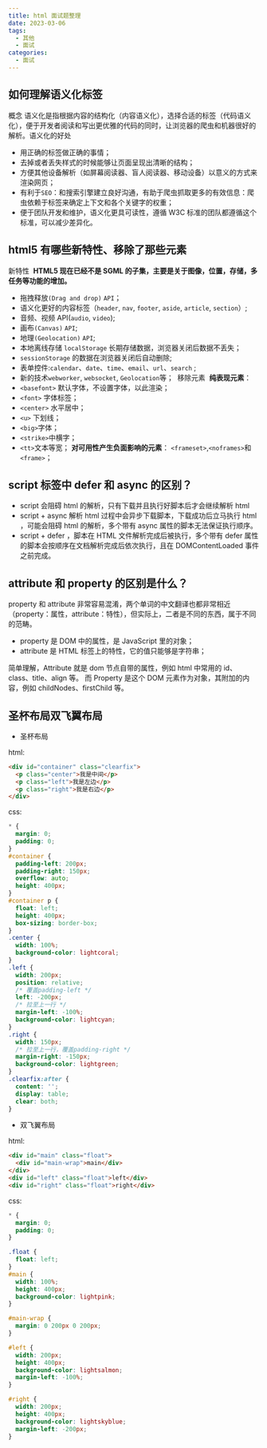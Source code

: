 ```yaml
---
title: html 面试题整理
date: 2023-03-06
tags:
  - 其他
  - 面试
categories:
  - 面试
---
```


## 如何理解语义化标签

概念
​
语义化是指根据内容的结构化（内容语义化），选择合适的标签（代码语义化），便于开发者阅读和写出更优雅的代码的同时，让浏览器的爬虫和机器很好的解析。
​
语义化的好处
​

- 用正确的标签做正确的事情；
- 去掉或者丢失样式的时候能够让页面呈现出清晰的结构；
- 方便其他设备解析（如屏幕阅读器、盲人阅读器、移动设备）以意义的方式来渲染网页；
- 有利于`SEO`：和搜索引擎建立良好沟通，有助于爬虫抓取更多的有效信息：爬虫依赖于标签来确定上下文和各个关键字的权重；
- 便于团队开发和维护，语义化更具可读性，遵循 W3C 标准的团队都遵循这个标准，可以减少差异化。

## html5 有哪些新特性、移除了那些元素

新特性
​
**HTML5 现在已经不是 SGML 的子集，主要是关于图像，位置，存储，多任务等功能的增加。**
​

- 拖拽释放`(Drag and drop)` `API`；
- 语义化更好的内容标签（`header`, `nav`, `footer`, `aside`, `article`, `section`）;
- 音频、视频 API(`audio`, `video`);
- 画布`(Canvas)` `API`;
- 地理`(Geolocation)` `API`;
- 本地离线存储 `localStorage` 长期存储数据，浏览器关闭后数据不丢失；
- `sessionStorage` 的数据在浏览器关闭后自动删除;
- 表单控件:`calendar`、`date`、`time`、`email`、`url`、`search` ;
- 新的技术`webworker`, `websocket`, `Geolocation`等；
  ​
  移除元素
  ​
  **纯表现元素**：
  ​
- `<basefont>` 默认字体，不设置字体，以此渲染；
- `<font>` 字体标签；
- `<center>` 水平居中；
- `<u>` 下划线；
- `<big>`字体；
- `<strike>`中横字；
- `<tt>`文本等宽；
  ​
  **对可用性产生负面影响的元素**：
  ​
  `<frameset>`,`<noframes>`和`<frame>`；

## script 标签中 defer 和 async 的区别？

- script 会阻碍 html 的解析，只有下载并且执行好脚本后才会继续解析 html
- script + async 解析 html 过程中会异步下载脚本，下载成功后立马执行 html ，可能会阻碍 html 的解析，多个带有 async 属性的脚本无法保证执行顺序。
- script + defer ，脚本在 HTML 文件解析完成后被执行，多个带有 defer 属性的脚本会按顺序在文档解析完成后依次执行，且在 DOMContentLoaded 事件之前完成。

## attribute 和 property 的区别是什么？

property 和 attribute 非常容易混淆，两个单词的中文翻译也都非常相近（property：属性，attribute：特性），但实际上，二者是不同的东西，属于不同的范畴。

- property 是 DOM 中的属性，是 JavaScript 里的对象；
- attribute 是 HTML 标签上的特性，它的值只能够是字符串；

简单理解，Attribute 就是 dom 节点自带的属性，例如 html 中常用的 id、class、title、align 等。
而 Property 是这个 DOM 元素作为对象，其附加的内容，例如 childNodes、firstChild 等。

## 圣杯布局双飞翼布局

- 圣杯布局

html:

```html
<div id="container" class="clearfix">
  <p class="center">我是中间</p>
  <p class="left">我是左边</p>
  <p class="right">我是右边</p>
</div>
```

css:

```css
* {
  margin: 0;
  padding: 0;
}
#container {
  padding-left: 200px;
  padding-right: 150px;
  overflow: auto;
  height: 400px;
}
#container p {
  float: left;
  height: 400px;
  box-sizing: border-box;
}
.center {
  width: 100%;
  background-color: lightcoral;
}
.left {
  width: 200px;
  position: relative;
  /* 覆盖padding-left */
  left: -200px;
  /* 拉至上一行 */
  margin-left: -100%;
  background-color: lightcyan;
}
.right {
  width: 150px;
  /* 拉至上一行，覆盖padding-right */
  margin-right: -150px;
  background-color: lightgreen;
}
.clearfix:after {
  content: '';
  display: table;
  clear: both;
}
```

- 双飞翼布局

html:

```html
<div id="main" class="float">
  <div id="main-wrap">main</div>
</div>
<div id="left" class="float">left</div>
<div id="right" class="float">right</div>
```

css:

```css
* {
  margin: 0;
  padding: 0;
}

.float {
  float: left;
}
#main {
  width: 100%;
  height: 400px;
  background-color: lightpink;
}

#main-wrap {
  margin: 0 200px 0 200px;
}

#left {
  width: 200px;
  height: 400px;
  background-color: lightsalmon;
  margin-left: -100%;
}

#right {
  width: 200px;
  height: 400px;
  background-color: lightskyblue;
  margin-left: -200px;
}
```
